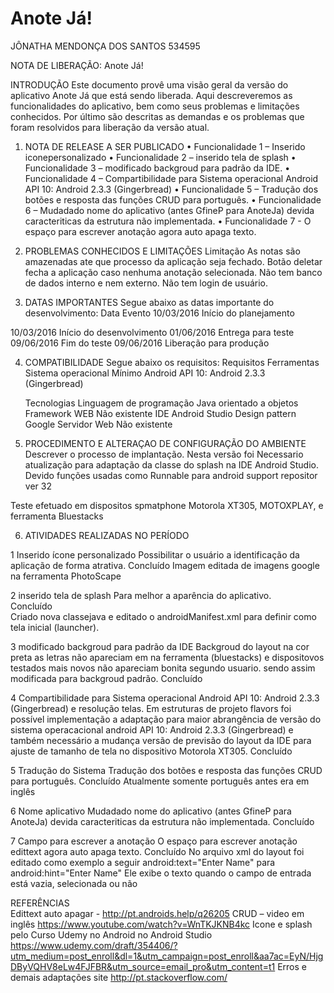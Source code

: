 # Anote Já!

JÔNATHA MENDONÇA DOS SANTOS  534595 

NOTA DE LIBERAÇÃO: Anote Já!

INTRODUÇÃO
Este documento provê uma visão geral da versão do aplicativo Anote Já que está sendo liberada. Aqui descreveremos as funcionalidades do aplicativo, bem como seus problemas e limitações conhecidos. Por último são descritas as demandas e os problemas que foram resolvidos para liberação da versão atual.

1.	NOTA DE RELEASE A SER PUBLICADO
•	Funcionalidade 1 – Inserido iconepersonalizado 
•	Funcionalidade 2 – inserido tela de splash
•	Funcionalidade 3 – modificado backgroud para padrão da IDE.
•	Funcionalidade 4 – Compartibilidade para Sistema operacional Android API 10: Android 2.3.3 (Gingerbread)
•	Funcionalidade 5 – Tradução dos botões e resposta das funções CRUD para português.
•	Funcionalidade 6 – Mudadado nome do aplicativo (antes GfineP para AnoteJa)  devida caracteriticas  da estrutura não implementada.
•	Funcionalidade 7 - O espaço para escrever anotação agora auto apaga texto.


2.	PROBLEMAS CONHECIDOS E LIMITAÇÕES
Limitação
As notas são amazenadas ate que processo da aplicação seja fechado.
Botão deletar fecha a aplicação caso nenhuma anotação selecionada. 
Não tem banco de dados interno e nem externo.
Não tem login de usuário.



3.	DATAS IMPORTANTES
Segue abaixo as datas importante do desenvolvimento:
Data	Evento
10/03/2016	Início do planejamento

10/03/2016	Início do desenvolvimento
01/06/2016	Entrega para teste
09/06/2016	Fim do teste
09/06/2016	Liberação para produção


4.	COMPATIBILIDADE
Segue abaixo os requisitos:
Requisitos	Ferramentas
Sistema operacional	 Mínimo Android API 10: Android 2.3.3 (Gingerbread)

	Tecnologias
Linguagem de programação	Java orientado a objetos
Framework WEB	Não existente
IDE 	Android Studio
Design pattern	Google
Servidor Web	Não existente

5.	PROCEDIMENTO E ALTERAÇAO DE CONFIGURAÇÃO DO AMBIENTE
Descrever o processo de implantação.
Nesta versão foi Necessario atualização para adaptação da classe do splash na IDE Android Studio. Devido funções usadas como Runnable para android support repositor ver 32

Teste efetuado em dispositos spmatphone Motorola XT305, MOTOXPLAY, e ferramenta Bluestacks


6.	ATIVIDADES REALIZADAS NO PERÍODO

1	Inserido ícone personalizado 
	Possibilitar o usuário a identificação da aplicação de forma atrativa. 
	Concluído
	Imagem editada de imagens google na ferramenta PhotoScape

2	inserido tela de splash	Para melhor a aparência do aplicativo.	
Concluído	
Criado nova classejava e editado o androidManifest.xml para definir como tela inicial (launcher).

3	modificado backgroud para padrão da IDE	Backgroud do layout na cor preta as letras não apareciam em na ferramenta (bluestacks) e dispositovos testados mais novos não apareciam bonita segundo usuario. sendo assim modificada para backgroud padrão. 
	Concluído	

4	Compartibilidade para Sistema operacional Android API 10: Android 2.3.3 (Gingerbread) e resolução telas.
Em estruturas de projeto flavors foi  possível implementação a adaptação para maior abrangência de versão do sistema operacacional android API 10: Android 2.3.3 (Gingerbread) e também necessário a mudança versão de previsão do layout da IDE para ajuste  de tamanho de tela no  dispositivo Motorola XT305.
	Concluído	

5	Tradução do Sistema	Tradução dos botões e resposta das funções CRUD para português.	
Concluído
Atualmente somente português antes era em inglês 

6	Nome aplicativo	Mudadado nome do aplicativo (antes GfineP para AnoteJa)  devida caracteriticas  da estrutura não implementada.	Concluído	

7	Campo para escrever a anotação	O espaço para escrever anotação edittext agora auto apaga texto.
	Concluído
	No arquivo xml do layout foi editado como exemplo a seguir android:text="Enter Name" para android:hint="Enter Name"
Ele exibe o texto quando o campo de entrada está vazia, selecionada ou não


REFERÊNCIAS  
Edittext auto apagar - http://pt.androids.help/q26205
CRUD – video em inglês  https://www.youtube.com/watch?v=WnTKJKNB4kc 
Icone e splash pelo Curso Udemy no Android no Android Studio https://www.udemy.com/draft/354406/?utm_medium=post_enroll&dl=1&utm_campaign=post_enroll&aa7ac=EyN/HjgDByVQHV8eLw4FJFBR&utm_source=email_pro&utm_content=t1
Erros e demais adaptações site http://pt.stackoverflow.com/
